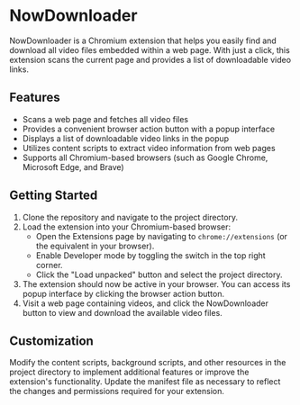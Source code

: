 # NowDownloader

NowDownloader is a Chromium extension that helps you easily find and download all video files embedded within a web page. With just a click, this extension scans the current page and provides a list of downloadable video links.

## Features

- Scans a web page and fetches all video files
- Provides a convenient browser action button with a popup interface
- Displays a list of downloadable video links in the popup
- Utilizes content scripts to extract video information from web pages
- Supports all Chromium-based browsers (such as Google Chrome, Microsoft Edge, and Brave)

## Getting Started

1. Clone the repository and navigate to the project directory.
2. Load the extension into your Chromium-based browser:
   - Open the Extensions page by navigating to `chrome://extensions` (or the equivalent in your browser).
   - Enable Developer mode by toggling the switch in the top right corner.
   - Click the "Load unpacked" button and select the project directory.
3. The extension should now be active in your browser. You can access its popup interface by clicking the browser action button.
4. Visit a web page containing videos, and click the NowDownloader button to view and download the available video files.

## Customization

Modify the content scripts, background scripts, and other resources in the project directory to implement additional features or improve the extension's functionality. Update the manifest file as necessary to reflect the changes and permissions required for your extension.
